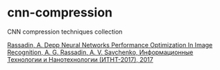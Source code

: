 # cnn-compression
CNN compression techniques collection

[Rassadin, A. Depp Neural Networks Performance Optimization In Image Recognition, A. G. Rassadin, A. V. Savchenko, Информационные Технологии и Нанотехнологии (ИТНТ-2017), 2017](https://elibrary.ru/item.asp?id=29266840)
